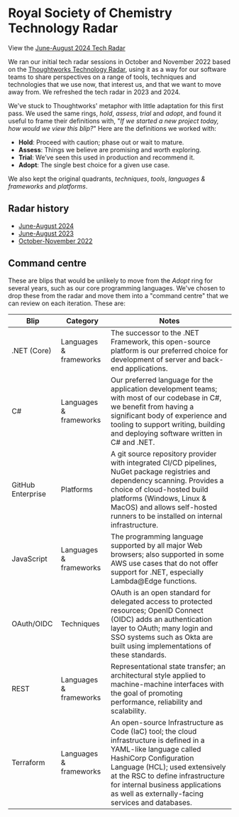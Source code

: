 # Royal Society of Chemistry Technology Radar #
View the [June-August 2024 Tech Radar](https://radar.thoughtworks.com/?documentId=https%3A%2F%2Froyal-society-of-chemistry.github.io%2Ftech-radar%2F2024-08.csv)

We ran our initial tech radar sessions in October and November 2022 based on the [Thoughtworks Technology Radar](https://www.thoughtworks.com/radar), using it as a way for our software teams to share perspectives on a range of tools, techniques and technologies that we use now, that interest us, and that we want to move away from. We refreshed the tech radar in 2023 and 2024.

We've stuck to Thoughtworks' metaphor with little adaptation for this first pass. We used the same rings, _hold_, _assess_, _trial_ and _adopt_, and found it useful to frame their definitions with, "_If we started a new project today, how would we view this blip?_" Here are the definitions we worked with:

* **Hold**: Proceed with caution; phase out or wait to mature.
* **Assess**: Things we believe are promising and worth exploring.
* **Trial**: We’ve seen this used in production and recommend it.
* **Adopt**: The single best choice for a given use case.

We also kept the original quadrants, _techniques_, _tools_, _languages & frameworks_ and _platforms_.

## Radar history ##

* [June-August 2024](https://radar.thoughtworks.com/?documentId=https%3A%2F%2Froyal-society-of-chemistry.github.io%2Ftech-radar%2F2024-08.csv)
* [June-August 2023](https://radar.thoughtworks.com/?documentId=https%3A%2F%2Froyal-society-of-chemistry.github.io%2Ftech-radar%2F2023-08.csv)
* [October-November 2022](https://radar.thoughtworks.com/?documentId=https%3A%2F%2Froyal-society-of-chemistry.github.io%2Ftech-radar%2F2022-11.csv)

## Command centre ##

These are blips that would be unlikely to move from the _Adopt_ ring for several years, such as our core programming languages. We've chosen to drop these from the radar and move them into a "command centre" that we can review on each iteration. These are:

| Blip | Category | Notes |
| - | - | - |
| .NET (Core) | Languages & frameworks | The successor to the .NET Framework, this open-source platform is our preferred choice for development of server and back-end applications. |
| C# | Languages & frameworks | Our preferred language for the application development teams; with most of our codebase in C#, we benefit from having a significant body of experience and tooling to support writing, building and deploying software written in C# and .NET. |
| GitHub Enterprise | Platforms | A git source repository provider with integrated CI/CD pipelines, NuGet package registries and dependency scanning. Provides a choice of cloud-hosted build platforms (Windows, Linux & MacOS) and allows self-hosted runners to be installed on internal infrastructure. |
| JavaScript | Languages & frameworks | The programming language supported by all major Web browsers; also supported in some AWS use cases that do not offer support for .NET, especially Lambda@Edge functions. |
| OAuth/OIDC | Techniques | OAuth is an open standard for delegated access to protected resources; OpenID Connect (OIDC) adds an authentication layer to OAuth; many login and SSO systems such as Okta are built using implementations of these standards. |
| REST | Languages & frameworks | Representational state transfer; an architectural style applied to machine-machine interfaces with the goal of promoting performance, reliability and scalability. |
| Terraform | Languages & frameworks | An open-source Infrastructure as Code (IaC) tool; the cloud infrastructure is defined in a YAML-like language called HashiCorp Configuration Language (HCL); used extensively at the RSC to define infrastructure for internal business applications as well as externally-facing services and databases. |

